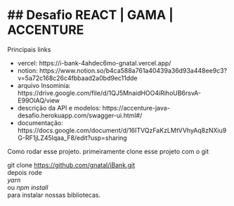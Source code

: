 <h1> ## Desafio REACT | GAMA | ACCENTURE </h1>

Principais links

<ul>
<li> vercel:
<a> https://i-bank-4ahdec6mo-gnatal.vercel.app/ </a> 
</li>
<li> notion: 
<a> https://www.notion.so/b4ca588a761a40439a36d93a448ee9c3?v=5a72c168c26c4fbbaad2a0bd9ec11dde 
</a>
</li>
<li> arquivo Insominia:
    <a>  https://drive.google.com/file/d/1QJ5MnaidHOO4iRihoUB6rsvA-E99OIAQ/view </a> 
</li>
<li> descrição da API e modelos:
    <a>  https://accenture-java-desafio.herokuapp.com/swagger-ui.html#/ </a>
</li>

<li>documentação: </a>https://docs.google.com/document/d/16ITVQzFaKzLMtVVhyAq8zNXiu9G-RF1jLZ45lqaa_F8/edit?usp=sharing</a></li>

</ul>    


Como rodar esse projeto.
primeiramente clone esse projeto com o git

git clone https://github.com/gnatal/iBank.git <br />
depois rode <br />
<i>yarn</i> <br />
ou 
<i>npm install </i> <br />
para instalar nossas bibliotecas.
